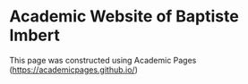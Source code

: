 # Academic Website of Baptiste Imbert
This page was constructed using Academic Pages (https://academicpages.github.io/)
